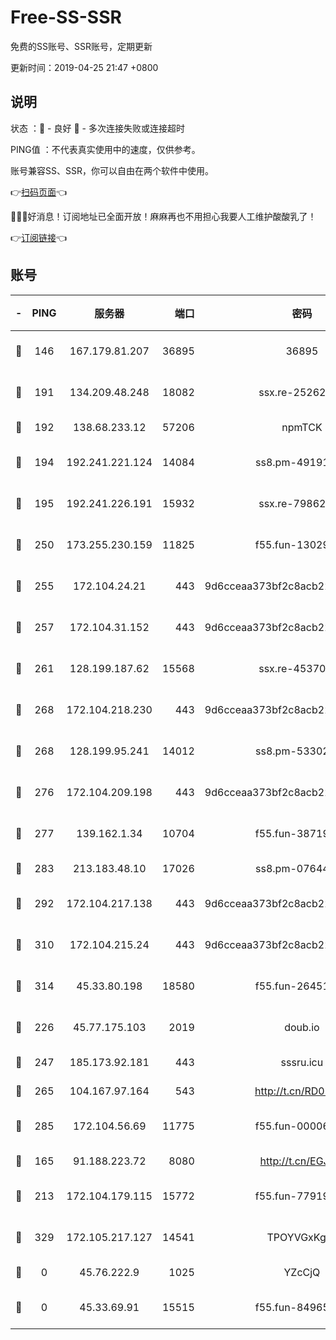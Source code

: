# Free-SS-SSR

免费的SS账号、SSR账号，定期更新

更新时间：2019-04-25 21:47 +0800

## 说明

状态     ：🙂 - 良好 🙁 - 多次连接失败或连接超时

PING值   ：不代表真实使用中的速度，仅供参考。

账号兼容SS、SSR，你可以自由在两个软件中使用。

👉[扫码页面](https://liesauer.github.io/Free-SS-SSR/)👈

🎉🎉🎉好消息！订阅地址已全面开放！麻麻再也不用担心我要人工维护酸酸乳了！

👉[订阅链接](https://www.liesauer.net/yogurt/subscribe?ACCESS_TOKEN=DAYxR3mMaZAsaqUb)👈

## 账号

|-|PING|服务器|端口|密码|加密方式|区域|
|:----:|:----:|:-----:|-----:|:----:|:----:|:----:|
|🙂|146|167.179.81.207|36895|36895|aes-256-cfb|JP|
|🙂|191|134.209.48.248|18082|ssx.re-25262818|aes-256-cfb|US|
|🙂|192|138.68.233.12|57206|npmTCK|rc4-md5|US|
|🙂|194|192.241.221.124|14084|ss8.pm-49191647|aes-256-cfb|US|
|🙂|195|192.241.226.191|15932|ssx.re-79862247|aes-256-cfb|US|
|🙂|250|173.255.230.159|11825|f55.fun-13029345|aes-256-cfb|US|
|🙂|255|172.104.24.21|443|9d6cceaa373bf2c8acb22e60b6a58be6|aes-256-cfb|US|
|🙂|257|172.104.31.152|443|9d6cceaa373bf2c8acb22e60b6a58be6|aes-256-cfb|US|
|🙂|261|128.199.187.62|15568|ssx.re-45370226|aes-256-cfb|SG|
|🙂|268|172.104.218.230|443|9d6cceaa373bf2c8acb22e60b6a58be6|aes-256-cfb|US|
|🙂|268|128.199.95.241|14012|ss8.pm-53302333|aes-256-cfb|SG|
|🙂|276|172.104.209.198|443|9d6cceaa373bf2c8acb22e60b6a58be6|aes-256-cfb|US|
|🙂|277|139.162.1.34|10704|f55.fun-38719730|aes-256-cfb|SG|
|🙂|283|213.183.48.10|17026|ss8.pm-07644658|rc4-md5|RU|
|🙂|292|172.104.217.138|443|9d6cceaa373bf2c8acb22e60b6a58be6|aes-256-cfb|US|
|🙂|310|172.104.215.24|443|9d6cceaa373bf2c8acb22e60b6a58be6|aes-256-cfb|US|
|🙂|314|45.33.80.198|18580|f55.fun-26451739|aes-256-cfb|US|
|🙂|226|45.77.175.103|2019|doub.io|aes-128-ctr|SG|
|🙂|247|185.173.92.181|443|sssru.icu|rc4-md5|RU|
|🙂|265|104.167.97.164|543|http://t.cn/RD0D7sx|rc4-md5|CA|
|🙂|285|172.104.56.69|11775|f55.fun-00006496|aes-256-cfb|SG|
|🙁|165|91.188.223.72|8080|http://t.cn/EGJIyrl|rc4-md5|RU|
|🙁|213|172.104.179.115|15772|f55.fun-77919425|aes-256-cfb|SG|
|🙁|329|172.105.217.127|14541|TPOYVGxKglpi|aes-256-cfb|JP|
|🙁|0|45.76.222.9|1025|YZcCjQ|rc4-md5|JP|
|🙁|0|45.33.69.91|15515|f55.fun-84965804|aes-256-cfb|US|
